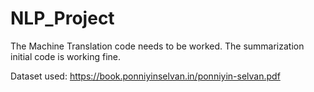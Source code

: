 # NLP_Project
The Machine Translation code needs to be worked.
The summarization initial code is working fine.


Dataset used: https://book.ponniyinselvan.in/ponniyin-selvan.pdf
